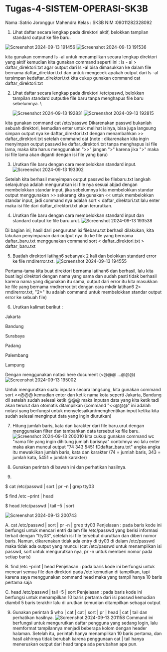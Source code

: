 # Tugas-4-SISTEM-OPERASI-SK3B
Nama    :Satrio Joronggur Mahendra
Kelas   : SK3B
NIM     :09011282328092

1. Lihat daftar secara lengkap pada direktori aktif, belokkan tampilan standard output ke file
baru.

![Screenshot 2024-09-13 191456](https://github.com/user-attachments/assets/52f48260-a287-4f1f-83c7-d0d0fbd84067)
![Screenshot 2024-09-13 191536](https://github.com/user-attachments/assets/b9949e51-7968-4438-aa8b-044c6d05a397)


kita gunakan command ls -al untuk menampilkan secara lengkap direktori yang aktif kemudian kita gunakan command seperti ini : ls - al > daftar_direktori.txt agar output dari ls -al bisa dimasukkan ke dalam file bernama daftar_direktori.txt dan untuk mengecek apakah output dari ls -al tersimpan kedaftar_direktori.txt kita cukup gunakan command cat daftar_direktori.txt


2. Lihat daftar secara lengkap pada direktori /etc/paswd, belokkan tampilan standard outputke file baru tanpa menghapus file baru sebelumnya. \

   ![Screenshot 2024-09-13 192831](https://github.com/user-attachments/assets/be6d5047-62df-4125-91ee-479974815b7c)
![Screenshot 2024-09-13 192815](https://github.com/user-attachments/assets/6ca906a6-f7d0-43e4-be74-a1220f902f50)


 kita gunakan command cat /etc/passwd Dikarenakan passwd bukanlah sebuah direktori, kemudian enter untuk melihat isinya, bisa juga langsung simpan output nya ke daftar_direktori.txt dengan menambahkan >> daftar_direktori.txt setelah command cat (note : dikarenakan kita ingin menyimpan output passwd ke daftar_direktori.txt tanpa menghapus isi file lama, maka kita harus menggunakan ">>" jangan ">" karena jika ">" maka isi file lama akan diganti dengan isi file yang baru)


3. Urutkan file baru dengan cara membelokkan standard input.
![Screenshot 2024-09-13 193302](https://github.com/user-attachments/assets/89196b84-3469-4708-b37c-ea293809329c)

Setelah kita berhasil menyimpan output passwd ke filebaru.txt langkah selanjutnya adalah mengurutkan isi file nya sesuai abjad dengan membelokkan standar input, jika sebelumnya kita membelokkan standar output menggunakan >> sekarang kita gunakan << untuk membelokkan standar input, jadi command nya adalah sort < daftar_direktori.txt lalu enter maka isi file dari daftar_direktori.txt akan terurutkan.

4. Urutkan file baru dengan cara membelokkan standard input dan standard output ke file baru.urut. 
![Screenshot 2024-09-13 193538](https://github.com/user-attachments/assets/2f4ba420-5e69-4999-8f1a-5cfed4538971)


Di bagian ini, hasil dari pengurutan isi filebaru.txt berhasil dilakukan, kita lakukan penyimpanan dari output nya itu ke file yang bernama daftar_baru.txt menggunakan command sort < daftar_direktori.txt > daftar_baru.txt

5. Buatlah direktori latihan6 sebanyak 2 kali dan belokkan standard error ke file rmdirerror.txt. 
![Screenshot 2024-09-13 194555](https://github.com/user-attachments/assets/63353525-8268-4cc0-a8ac-25c1caeb8e47)

Pertama-tama kita buat direktori bernama latihan6 dan berhasil, lalu kita buat lagi direktori dengan nama yang sama dan sudah pasti tidak berhasil karena nama yang digunakan itu sama, output dari error itu kita masukkan ke file yang bernama rmdirerror.txt dengan cara mkdir latihan6 2> rmdirerror.txt, "2>" itu adalah command untuk membelokkan standar output error ke sebuah file)

6. Urutkan kalimat berikut :

Jakarta

Bandung

Surabaya

Padang

Palembang

Lampung

Dengan menggunakan notasi here document (<@@@ …@@@)
![Screenshot 2024-09-13 195002](https://github.com/user-attachments/assets/baf63d03-a7b9-47b1-b653-ee676e97df01)

Untuk mengurutkan suatu inputan secara langsung, kita gunakan command sort <<@@@ kemudian enter dan ketik nama kota seperti Jakarta, Bandung dll setelah sudah selesai ketik @@@ maka inputan data yang kita ketik tadi akan terurut dan otomatis ditampilkan (command "<<@@@" ini adalah notasi yang berfungsi untuk menyelesaikan/menghentikan input ketika kita sudah selesai menginput data yang ingin diurutkan)

7. Hitung jumlah baris, kata dan karakter dari file baru.urut dengan menggunakan filter dan tambahkan data tersebut ke file baru.
![Screenshot 2024-09-13 200010](https://github.com/user-attachments/assets/acbfc5c2-2a67-49a6-87a6-a29954c85696)
kita cukup gunakan command wc "nama file yang ingin dihitung jumlah barisnya" contohnya wc  lalu enter maka akan muncul output "74 343 5451 fDdaftar_baru.txt" angka angka itu mewakilkan jumlah baris, kata dan karakter (74 = jumlah baris, 343 = jumlah kata, 5451 = jumlah karakter)


8. Gunakan perintah di bawah ini dan perhatikan hasilnya.
9. 
$ cat /etc/passwd | sort | pr –n | grep tty03

$ find /etc –print | head

$ head /etc/passwd | tail –5 | sort


![Screenshot 2024-09-13 200743](https://github.com/user-attachments/assets/cbac122f-6e16-4e36-84d6-8e7a83ad28c9)


A. cat /etc/passwd | sort | pr -n | grep tty03
Penjelasan : pada baris kode ini berfungsi untuk mencari entri dalam file /etc/passwd yang berisi informasi terkait dengan "tty03", setelah isi file tersebut diurutkan dan diberi nomor baris. Namun, dikarenakan tidak ada entry di tty03 di dalam /etc/passwd maka tidak ada output yang muncul (cat /etc/passwd untuk menampilkan isi passwd, sort untuk mengurutkan nya, pr -n untuk memberi nomor pada setiap baris)

B. find /etc –print | head
Penjelasan : pada baris kode ini berfungsi untuk mencari semua file dan direktori pada /etc kemudian di tampilkan, tapi karena saya menggunakan command head maka yang tampil hanya 10 baris pertama saja

C. head /etc/passwd | tail –5 | sort
Penjelasan : pada baris kode ini berfungsi untuk menampilkan 10 baris pertama dari isi passwd kemudian diambil 5 baris terakhir lalu di urutkan kemudian ditampilkan sebagai output


9. Gunakan perintah $ who | cat | cat | sort | pr | head | cat | tail dan perhatikan hasilnya.
    ![Screenshot 2024-09-13 201158](https://github.com/user-attachments/assets/223c948b-3496-4b26-96f0-de12c926ccb8)
Command ini berfungsi untuk mengurutkan daftar pengguna yang sedang login, lalu memformat tampilannya menjadi beberapa kolom dengan header halaman. Setelah itu, perintah hanya menampilkan 10 baris pertama, dan hasil akhirnya tidak berubah karena penggunaan cat | tail hanya meneruskan output dari head tanpa ada perubahan apa pun.
